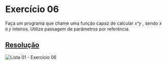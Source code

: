 # Exercício 06

Faça um programa que chame uma função capaz de calcular 𝑥^𝑦 , sendo 𝑥 e 𝑦 inteiros. 
Utilize passagem de parâmetros por referência. 

## <a href="/codigo\Lista 01\Exercício 06\Program.cs">Resolução</a>

![Lista 01 - Exercício 06](/img/Lista%2001%20-%20Exerc%C3%ADcio%2006.png)
